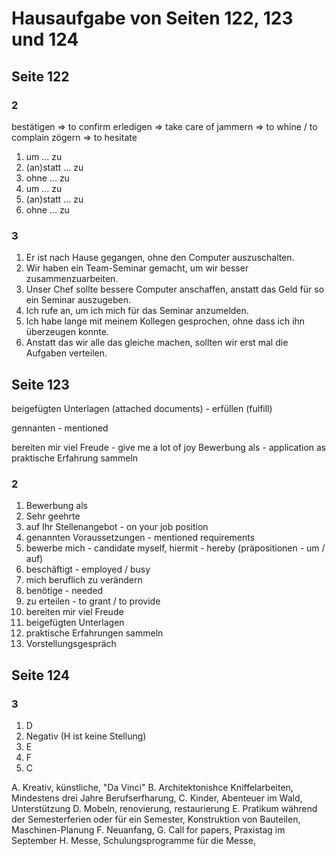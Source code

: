 # Hausaufgabe von Seiten 122, 123 und 124

## Seite 122

### 2

bestätigen => to confirm
erledigen => take care of
jammern => to whine / to complain
zögern => to hesitate

1. um ... zu
2. (an)statt ... zu
3. ohne ... zu
4. um ... zu
5. (an)statt ... zu
6. ohne ... zu

### 3

1. Er ist nach Hause gegangen, ohne den Computer auszuschalten.
2. Wir haben ein Team-Seminar gemacht, um wir besser zusammenzuarbeiten.
3. Unser Chef sollte bessere Computer anschaffen, anstatt das Geld für so ein Seminar auszugeben.
4. Ich rufe an, um ich mich für das Seminar anzumelden.
5. Ich habe lange mit meinem Kollegen gesprochen, ohne dass ich ihn überzeugen konnte.
6. Anstatt das wir alle das gleiche machen, sollten wir erst mal die Aufgaben verteilen.

## Seite 123

beigefügten Unterlagen (attached documents) - erfüllen (fulfill)

gennanten - mentioned

bereiten mir viel Freude - give me a lot of joy
Bewerbung als - application as
praktische Erfahrung sammeln

### 2

1. Bewerbung als
2. Sehr geehrte
3. auf Ihr Stellenangebot - on your job position
4. genannten Voraussetzungen - mentioned requirements
5. bewerbe mich - candidate myself, hiermit - hereby (präpositionen - um / auf)
6. beschäftigt - employed / busy
7. mich beruflich zu verändern 
8. benötige - needed
9. zu erteilen - to grant / to provide
10. bereiten mir viel Freude
11. beigefügten Unterlagen
12. praktische Erfahrungen sammeln
13. Vorstellungsgespräch

## Seite 124

### 3

1. D
2. Negativ (H ist keine Stellung)
3. E
4. F
5. C

A. Kreativ, künstliche, "Da Vinci"
B. Architektonishce Kniffelarbeiten, Mindestens drei Jahre Berufserfharung, 
C. Kinder, Abenteuer im Wald, Unterstützung
D. Mobeln, renovierung, restaurierung
E. Pratikum während der Semesterferien oder für ein Semester, Konstruktion von Bauteilen, Maschinen-Planung
F. Neuanfang, 
G. Call for papers, Praxistag im September
H. Messe, Schulungsprogramme für die Messe, 
